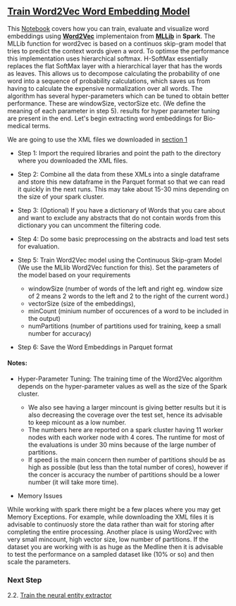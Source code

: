 ## [Train Word2Vec Word Embedding Model](2_Train_Word2Vec.ipynb)
This [Notebook](2_Train_Word2Vec.ipynb) covers how you can train, evaluate and visualize word embeddings using **[Word2Vec](https://arxiv.org/pdf/1301.3781.pdf)** implementaion from **[MLLib](https://spark.apache.org/docs/latest/mllib-feature-extraction.html#word2vec)** 
in **Spark**. The MLLib function for word2vec is based on a continuos skip-gram model that tries to predict the context words given a word. To optimse the performance this implementation uses hierarchical softmax. H-SoftMax 
essentially replaces the flat SoftMax layer with a hierarchical layer that has the words as leaves. This allows us to decompose calculating the probability of one word into a sequence of probability calculations, 
which saves us from having to calculate the expensive normalization over all words. The algorithm has several hyper-parameters which can be tuned to obtain better performance. These are windowSize, vectorSize etc. (We 
define the meaning of each parameter in step 5). results for hyper parameter tuning are present in the end. Let's begin extracting word embeddings for Bio-medical terms.

We are going to use the XML files we downloaded in [section 1](../../01_DataPreparation/1_Download_and_Parse_Medline_Abstracts.ipynb)

- Step 1: Import the required libraries and point the path to the directory where you downloaded the XML files.

- Step 2: Combine all the data from these XMLs into a single dataframe and store this new dataframe in the Parquet format so that we can read it quickly in the next runs. This may take about 15-30 mins depending on the size of your 
spark cluster.

- Step 3: (Optional) If you have a dictionary of Words that you care about and want to exclude any abstracts that do not contain words from this dictionary you can uncomment the filtering code.

- Step 4: Do some basic preprocessing on the abstracts and load test sets for evaluation. 

- Step 5: Train Word2Vec model using the Continuous Skip-gram Model (We use the MLlib Word2Vec function for this). Set the parameters of the model based on your requirements 

    * windowSize (number of words of the left and right eg. window size of 2 means 2 words to the left and 2 to the right of the current word.) 
    * vectorSize (size of the embeddings),
    * minCount (minium number of occurences of a word to be included in the output)
    * numPartitions (number of partitions used for training, keep a small number for accuracy)

- Step 6: Save the Word Embeddings in Parquet format

#### Notes:

- Hyper-Parameter Tuning: The training time of the Word2Vec algorithm depends on the hyper-parameter values as well as the size of the Spark cluster.
    *  We also see having a larger mincount is giving better results but it is also decreasing the coverage over the test set, hence its advisable to keep micount as a low number.
    * The numbers here are reported on a spark cluster having 11 worker nodes with each worker node with 4 cores. The runtime for most of the evaluations is under 30 mins because of the large number of partitions. 
    * If speed is the main concern then number of partitions should be as high as possible (but less than the total number of cores), however if the concer is accuracy the number of partitions should be a lower number (it will take more time).

- Memory Issues

 While working with spark there might be a few places where you may get Memory Exceptions. For example, while downloading the XML files it is advisable to continuosly store the data rather than wait for storing after completing the entire processing. Another place is using Word2vec with very small mincount, high vector size, low number of partitions. If the dataset you are working with is as huge as the Medline then it is advisable to test the performance on a sampled dataset like (10% or so) and then scale the parameters.

### Next Step
 2.2. [Train the neural entity extractor](./code/02_modeling/02_model_creation/ReadMe.md)
